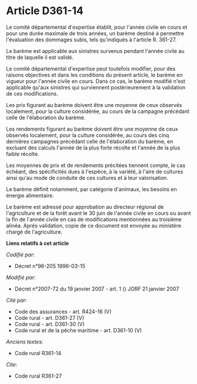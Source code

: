# Article D361-14

Le comité départemental d'expertise établit, pour l'année civile en cours et pour une durée maximale de trois années, un
barème destiné à permettre l'évaluation des dommages subis, tels qu'indiqués à l'article R. 361-27.

Le barème est applicable aux sinistres survenus pendant l'année civile au titre de laquelle il est validé.

Le comité départemental d'expertise peut toutefois modifier, pour des raisons objectives et dans les conditions du présent
article, le barème en vigueur pour l'année civile en cours. Dans ce cas, le barème modifié n'est applicable qu'aux sinistres
qui surviennent postérieurement à la validation de ces modifications.

Les prix figurant au barème doivent être une moyenne de ceux observés localement, pour la culture considérée, au cours de la
campagne précédant celle de l'élaboration du barème.

Les rendements figurant au barème doivent être une moyenne de ceux observés localement, pour la culture considérée, au cours
des cinq dernières campagnes précédant celle de l'élaboration du barème, en excluant des calculs l'année de la plus forte
récolte et l'année de la plus faible récolte.

Les moyennes de prix et de rendements précitées tiennent compte, le cas échéant, des spécificités dues à l'espèce, à la
variété, à l'aire de cultures ainsi qu'au mode de conduite de ces cultures et à leur valorisation.

Le barème définit notamment, par catégorie d'animaux, les besoins en énergie alimentaire.

Le barème est adressé pour approbation au directeur régional de l'agriculture et de la forêt avant le 30 juin de l'année
civile en cours ou avant la fin de l'année civile en cas de modifications mentionnées au troisième alinéa. Après validation,
copie de ce document est envoyée au ministère chargé de l'agriculture.

**Liens relatifs à cet article**

_Codifié par_:

  - Décret n°96-205 1996-03-15

_Modifié par_:

  - Décret n°2007-72 du 19 janvier 2007 - art. 1 () JORF 21 janvier 2007

_Cité par_:

  - Code des assurances - art. R424-16 (V)
  - Code rural - art. D361-27 (V)
  - Code rural - art. D361-30 (V)
  - Code rural et de la pêche maritime - art. D361-10 (V)

_Anciens textes_:

  - Code rural R361-14

_Cite_:

  - Code rural R361-27
